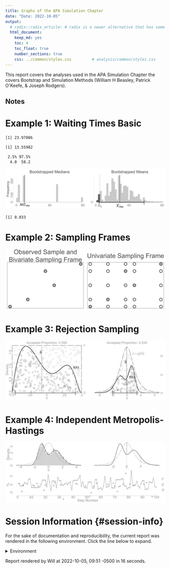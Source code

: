 ```yaml
---
title: Graphs of the APA Simulation Chapter
date: "Date: 2022-10-05"
output:
  # radix::radix_article: # radix is a newer alternative that has some advantages over `html_document`.
  html_document:
    keep_md: yes
    toc: 4
    toc_float: true
    number_sections: true
    css: ../common/styles.css         # analysis/common/styles.css
---
```


This report covers the analyses used in the APA Simulation Chapter the covers Bootstrap and Simulation Methods (William H Beasley, Patrick O'Keefe, & Joseph Rodgers).

<!--  Set the working directory to the repository's base directory; this assumes the report is nested inside of two directories.-->


<!-- Set the report-wide options, and point to the external code file. -->


<!-- Load 'sourced' R files.  Suppress the output when loading sources. -->


<!-- Load packages, or at least verify they're available on the local machine.  Suppress the output when loading packages. -->


<!-- Load any global functions and variables declared in the R file.  Suppress the output. -->


<!-- Declare any global functions specific to a Rmd output.  Suppress the output. -->


<!-- Load the datasets.   -->


<!-- Tweak the datasets.   -->


Notes
---------------------------------------------------------------------------


Example 1: Waiting Times Basic 
===========================================================================


```
[1] 23.97086
```

```
[1] 13.55982
```

```
 2.5% 97.5% 
  4.0  58.2 
```

![](figure-png/waiting-times-basic-1.png)<!-- -->

```
[1] 0.033
```

Example 2: Sampling Frames 
===========================================================================

![](figure-png/sampling-frame-1.png)<!-- -->

Example 3: Rejection Sampling
===========================================================================

![](figure-png/rejection-sampling-1.png)<!-- -->

Example 4: Independent Metropolis-Hastings
===========================================================================

![](figure-png/independent-metropolis-hastings-1.png)<!-- -->

Session Information {#session-info}
===========================================================================

For the sake of documentation and reproducibility, the current report was rendered in the following environment.  Click the line below to expand.

<details>
  <summary>Environment <span class="glyphicon glyphicon-plus-sign"></span></summary>

```
- Session info ---------------------------------------------------------------
 setting  value
 version  R version 4.2.1 Patched (2022-07-09 r82577 ucrt)
 os       Windows >= 8 x64 (build 9200)
 system   x86_64, mingw32
 ui       RTerm
 language (EN)
 collate  English_United States.1252
 ctype    English_United States.1252
 tz       America/Chicago
 date     2022-10-05
 pandoc   2.18 @ C:/Program Files/RStudio/bin/quarto/bin/tools/ (via rmarkdown)

- Packages -------------------------------------------------------------------
 package     * version date (UTC) lib source
 assertthat    0.2.1   2019-03-21 [1] CRAN (R 4.2.0)
 bslib         0.4.0   2022-07-16 [1] CRAN (R 4.2.1)
 cachem        1.0.6   2021-08-19 [1] CRAN (R 4.2.0)
 callr         3.7.2   2022-08-22 [1] CRAN (R 4.2.1)
 cli           3.4.1   2022-09-23 [1] CRAN (R 4.2.1)
 crayon        1.5.2   2022-09-29 [1] CRAN (R 4.2.1)
 DBI           1.1.3   2022-06-18 [1] CRAN (R 4.2.0)
 devtools      2.4.4   2022-07-20 [1] CRAN (R 4.2.1)
 digest        0.6.29  2021-12-01 [1] CRAN (R 4.1.2)
 dplyr         1.0.10  2022-09-01 [1] CRAN (R 4.2.1)
 ellipsis      0.3.2   2021-04-29 [1] CRAN (R 4.2.1)
 evaluate      0.16    2022-08-09 [1] CRAN (R 4.2.1)
 fansi         1.0.3   2022-03-24 [1] CRAN (R 4.2.1)
 fastmap       1.1.0   2021-01-25 [1] CRAN (R 4.1.0)
 fs            1.5.2   2021-12-08 [1] CRAN (R 4.1.2)
 generics      0.1.3   2022-07-05 [1] CRAN (R 4.2.1)
 glue          1.6.2   2022-02-24 [1] CRAN (R 4.2.1)
 highr         0.9     2021-04-16 [1] CRAN (R 4.2.0)
 htmltools     0.5.3   2022-07-18 [1] CRAN (R 4.2.1)
 htmlwidgets   1.5.4   2021-09-08 [1] CRAN (R 4.2.0)
 httpuv        1.6.6   2022-09-08 [1] CRAN (R 4.2.1)
 import        1.3.0   2022-05-23 [1] CRAN (R 4.2.0)
 jquerylib     0.1.4   2021-04-26 [1] CRAN (R 4.2.0)
 jsonlite      1.8.0   2022-02-22 [1] CRAN (R 4.1.2)
 knitr       * 1.40    2022-08-24 [1] CRAN (R 4.2.1)
 later         1.3.0   2021-08-18 [1] CRAN (R 4.2.0)
 lifecycle     1.0.2   2022-09-09 [1] CRAN (R 4.2.1)
 magrittr      2.0.3   2022-03-30 [1] CRAN (R 4.2.1)
 memoise       2.0.1   2021-11-26 [1] CRAN (R 4.2.0)
 mime          0.12    2021-09-28 [1] CRAN (R 4.2.0)
 miniUI        0.1.1.1 2018-05-18 [1] CRAN (R 4.2.0)
 pillar        1.8.1   2022-08-19 [1] CRAN (R 4.2.1)
 pkgbuild      1.3.1   2021-12-20 [1] CRAN (R 4.2.0)
 pkgconfig     2.0.3   2019-09-22 [1] CRAN (R 4.2.1)
 pkgload       1.3.0   2022-06-27 [1] CRAN (R 4.2.1)
 prettyunits   1.1.1   2020-01-24 [1] CRAN (R 4.2.1)
 processx      3.7.0   2022-07-07 [1] CRAN (R 4.2.1)
 profvis       0.3.7   2020-11-02 [1] CRAN (R 4.2.0)
 promises      1.2.0.1 2021-02-11 [1] CRAN (R 4.2.0)
 ps            1.7.1   2022-06-18 [1] CRAN (R 4.2.0)
 purrr         0.3.4   2020-04-17 [1] CRAN (R 4.2.1)
 R6            2.5.1   2021-08-19 [1] CRAN (R 4.2.1)
 Rcpp          1.0.9   2022-07-08 [1] CRAN (R 4.2.1)
 remotes       2.4.2   2021-11-30 [1] CRAN (R 4.2.0)
 rlang         1.0.6   2022-09-24 [1] CRAN (R 4.2.1)
 rmarkdown     2.16    2022-08-24 [1] CRAN (R 4.2.1)
 rstudioapi    0.14    2022-08-22 [1] CRAN (R 4.2.1)
 sass          0.4.2   2022-07-16 [1] CRAN (R 4.2.1)
 sessioninfo   1.2.2   2021-12-06 [1] CRAN (R 4.2.0)
 shiny         1.7.2   2022-07-19 [1] CRAN (R 4.2.1)
 stringi       1.7.8   2022-07-11 [1] CRAN (R 4.2.1)
 stringr       1.4.1   2022-08-20 [1] CRAN (R 4.2.1)
 tibble        3.1.8   2022-07-22 [1] CRAN (R 4.2.1)
 tidyselect    1.1.2   2022-02-21 [1] CRAN (R 4.2.1)
 urlchecker    1.0.1   2021-11-30 [1] CRAN (R 4.2.0)
 usethis       2.1.6   2022-05-25 [1] CRAN (R 4.2.0)
 utf8          1.2.2   2021-07-24 [1] CRAN (R 4.2.1)
 vctrs         0.4.1   2022-04-13 [1] CRAN (R 4.2.1)
 xfun          0.33    2022-09-12 [1] CRAN (R 4.2.1)
 xtable        1.8-4   2019-04-21 [1] CRAN (R 4.2.0)
 yaml          2.3.5   2022-02-21 [1] CRAN (R 4.2.1)

 [1] D:/Projects/RLibraries
 [2] C:/Users/Will/AppData/Local/R/win-library/4.2
 [3] C:/Program Files/R/R-4.2.1patched/library

------------------------------------------------------------------------------
```
</details>



Report rendered by Will at 2022-10-05, 09:51 -0500 in 16 seconds.
